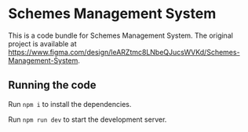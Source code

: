 
  # Schemes Management System

  This is a code bundle for Schemes Management System. The original project is available at https://www.figma.com/design/leARZtmc8LNbeQJucsWVKd/Schemes-Management-System.

  ## Running the code

  Run `npm i` to install the dependencies.

  Run `npm run dev` to start the development server.
  